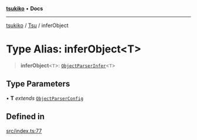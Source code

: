 [**tsukiko**](../../../README.md) • **Docs**

***

[tsukiko](../../../README.md) / [Tsu](../README.md) / inferObject

# Type Alias: inferObject\<T\>

> **inferObject**\<`T`\>: [`ObjectParserInfer`](../../../type-aliases/ObjectParserInfer.md)\<`T`\>

## Type Parameters

• **T** *extends* [`ObjectParserConfig`](../../../interfaces/ObjectParserConfig.md)

## Defined in

[src/index.ts:77](https://github.com/BIYUEHU/tsukiko/blob/eb4b04a16e9c40909bed9d6503bd49914851f300/src/index.ts#L77)
